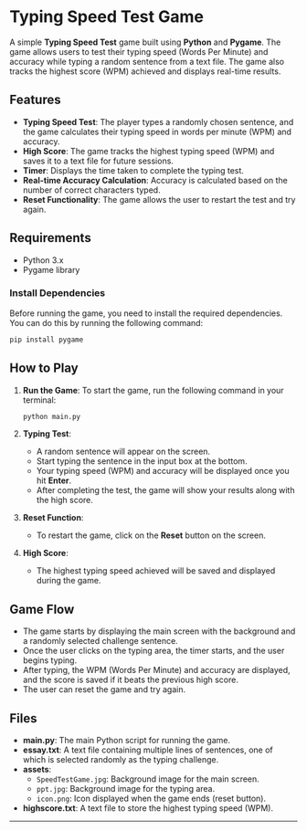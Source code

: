 
# Typing Speed Test Game

A simple **Typing Speed Test** game built using **Python** and **Pygame**. The game allows users to test their typing speed (Words Per Minute) and accuracy while typing a random sentence from a text file. The game also tracks the highest score (WPM) achieved and displays real-time results.

## Features

- **Typing Speed Test**: The player types a randomly chosen sentence, and the game calculates their typing speed in words per minute (WPM) and accuracy.
- **High Score**: The game tracks the highest typing speed (WPM) and saves it to a text file for future sessions.
- **Timer**: Displays the time taken to complete the typing test.
- **Real-time Accuracy Calculation**: Accuracy is calculated based on the number of correct characters typed.
- **Reset Functionality**: The game allows the user to restart the test and try again.



## Requirements

- Python 3.x
- Pygame library

### Install Dependencies

Before running the game, you need to install the required dependencies. You can do this by running the following command:

```bash
pip install pygame
```

## How to Play

1. **Run the Game**:
   To start the game, run the following command in your terminal:

   ```bash
   python main.py
   ```

2. **Typing Test**:
   - A random sentence will appear on the screen.
   - Start typing the sentence in the input box at the bottom.
   - Your typing speed (WPM) and accuracy will be displayed once you hit **Enter**.
   - After completing the test, the game will show your results along with the high score.

3. **Reset Function**:
   - To restart the game, click on the **Reset** button on the screen.

4. **High Score**:
   - The highest typing speed achieved will be saved and displayed during the game.

## Game Flow

- The game starts by displaying the main screen with the background and a randomly selected challenge sentence.
- Once the user clicks on the typing area, the timer starts, and the user begins typing.
- After typing, the WPM (Words Per Minute) and accuracy are displayed, and the score is saved if it beats the previous high score.
- The user can reset the game and try again.

## Files

- **main.py**: The main Python script for running the game.
- **essay.txt**: A text file containing multiple lines of sentences, one of which is selected randomly as the typing challenge.
- **assets**:
  - `SpeedTestGame.jpg`: Background image for the main screen.
  - `ppt.jpg`: Background image for the typing area.
  - `icon.png`: Icon displayed when the game ends (reset button).
- **highscore.txt**: A text file to store the highest typing speed (WPM).



---

